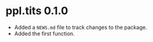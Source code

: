 # ppl.tits 0.1.0

* Added a `NEWS.md` file to track changes to the package.
* Added the first function.
